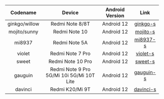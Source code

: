 | Codename | Device | Android Version | Link | 
| :-: | :-: | :-: | :-: | 
| ginkgo/willow | Redmi Note 8/8T | Android 12 | [ginkgo-s](https://github.com/PixelOS-Devices/local_manifests/tree/ginkgo-s) |
| mojito/sunny | Redmi Note 10 | Android 12 | [mojito-s](https://github.com/PixelOS-Devices/local_manifests/tree/mojito-s) |
| mi8937 | Redmi Note 5A | Android 12 | [mi8937-s](https://github.com/PixelOS-Devices/local_manifests/tree/mi8937-s) | 
| violet | Redmi Note 7 Pro | Android 12 | [violet-s](https://github.com/PixelOS-Devices/local_manifests/tree/violet-s) | 
| sweet | Redmi Note 10 Pro | Android 12 | [sweet-s](https://github.com/PixelOS-Devices/local_manifests/tree/sweet-s) | 
| gauguin | Redmi Note 9 Pro 5G/Mi 10i 5G/Mi 10T Lite | Android 12 | [gauguin-s](https://github.com/PixelOS-Devices/local_manifests/tree/gauguin-s) | 
| davinci | Redmi K20/Mi 9T | Android 12 | [davinci-s](https://github.com/PixelOS-Devices/local_manifests/tree/davinci-s)
